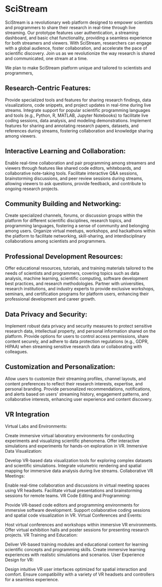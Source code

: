 # SciStream

SciStream is a revolutionary web platform designed to empower scientists and programmers to share their research in real-time through live streaming. Our prototype features user authentication, a streaming dashboard, and basic chat functionality, providing a seamless experience for both streamers and viewers. With SciStream, researchers can engage with a global audience, foster collaboration, and accelerate the pace of scientific discovery. Join us as we revolutionize the way research is shared and communicated, one stream at a time.

We plan to make SciStream platform unique and tailored to scientists and programmers, 

## Research-Centric Features:

Provide specialized tools and features for sharing research findings, data visualizations, code snippets, and project updates in real-time during live streams.
Integrate support for popular scientific programming languages and tools (e.g., Python, R, MATLAB, Jupyter Notebooks) to facilitate live coding sessions, data analysis, and modeling demonstrations.
Implement features for sharing and annotating research papers, datasets, and references during streams, fostering collaboration and knowledge sharing among viewers.

## Interactive Learning and Collaboration:

Enable real-time collaboration and pair programming among streamers and viewers through features like shared code editors, whiteboards, and collaborative note-taking tools.
Facilitate interactive Q&A sessions, brainstorming discussions, and peer review sessions during streams, allowing viewers to ask questions, provide feedback, and contribute to ongoing research projects.

## Community Building and Networking:

Create specialized channels, forums, or discussion groups within the platform for different scientific disciplines, research topics, and programming languages, fostering a sense of community and belonging among users.
Organize virtual meetups, workshops, and hackathons within the platform to facilitate networking, skill-sharing, and interdisciplinary collaborations among scientists and programmers.

## Professional Development Resources:

Offer educational resources, tutorials, and training materials tailored to the needs of scientists and programmers, covering topics such as data analysis, machine learning, scientific computing, software development best practices, and research methodologies.
Partner with universities, research institutions, and industry experts to provide exclusive workshops, seminars, and certification programs for platform users, enhancing their professional development and career growth.

## Data Privacy and Security:

Implement robust data privacy and security measures to protect sensitive research data, intellectual property, and personal information shared on the platform.
Provide options for users to control access permissions, share content securely, and adhere to data protection regulations (e.g., GDPR, HIPAA) when streaming sensitive research data or collaborating with colleagues.

## Customization and Personalization:

Allow users to customize their streaming profiles, channel layouts, and content preferences to reflect their research interests, expertise, and personal branding.
Provide personalized recommendations, notifications, and alerts based on users' streaming history, engagement patterns, and collaborative interests, enhancing user experience and content discovery.

## VR Integration

Virtual Labs and Environments:

Create immersive virtual laboratory environments for conducting experiments and visualizing scientific phenomena.
Offer interactive simulations and experiments for hands-on exploration in VR.
Immersive Data Visualization:

Develop VR-based data visualization tools for exploring complex datasets and scientific simulations.
Integrate volumetric rendering and spatial mapping for immersive data analysis during live streams.
Collaborative VR Meetings:

Enable real-time collaboration and discussions in virtual meeting spaces using VR headsets.
Facilitate virtual presentations and brainstorming sessions for remote teams.
VR Code Editing and Programming:

Provide VR-based code editors and programming environments for immersive software development.
Support collaborative coding sessions and spatial code visualization in VR.
Virtual Conferences and Events:

Host virtual conferences and workshops within immersive VR environments.
Offer virtual exhibition halls and poster sessions for presenting research projects.
VR Training and Education:

Deliver VR-based training modules and educational content for learning scientific concepts and programming skills.
Create immersive learning experiences with realistic simulations and scenarios.
User Experience Design for VR:

Design intuitive VR user interfaces optimized for spatial interaction and comfort.
Ensure compatibility with a variety of VR headsets and controllers for a seamless experience.

